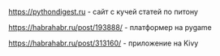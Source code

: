 https://pythondigest.ru - сайт с кучей статей по питону

https://habrahabr.ru/post/193888/ - платформер на pygame

https://habrahabr.ru/post/313160/ - приложение на Kivy
